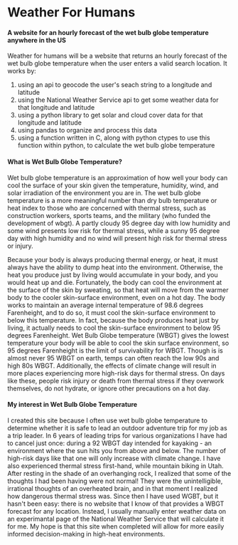 # Weather For Humans
#### A website for an hourly forecast of the wet bulb globe temperature anywhere in the US
Weather for humans will be a website that returns an hourly forecast of the wet bulb globe temperature when the user enters a valid search location. It works by:
1. using an api to geocode the user\'s seach string to a longitude and latitude
2. using the National Weather Service api to get some weather data for that longitude and latitude
3. using a python library to get solar and cloud cover data for that longitude and latitude
4. using pandas to organize and process this data
5. using a function written in C, along with python ctypes to use this function within python, to calculate the wet bulb globe temperature

#### What is Wet Bulb Globe Temperature?
Wet bulb globe temperature is an approximation of how well your body can cool the surface of your skin given the temperature, humidity, wind, and solar irradiation of the environment you are in. The wet bulb globe temperature is a more meaningful number than dry bulb temperature or heat index to those who are concerned with thermal stress, such as construction workers, sports teams, and the military (who funded the development of wbgt). A partly cloudy 95 degree day with low humidity and some wind presents low risk for thermal stress, while a sunny 95 degree day with high humidity and no wind will present high risk for thermal stress or injury.

Because your body is always producing thermal energy, or heat, it must always have the ability to dump heat into the environment. Otherwise, the heat you produce just by living would accumulate in your body, and you would heat up and die. Fortunately, the body can cool the environment at the surface of the skin by sweating, so that heat will move from the warmer body to the cooler skin-surface environment, even on a hot day. The body works to maintain an average internal temperature of 98.6 degrees Farenheight, and to do so, it must cool the skin-surface environment to below this temperature. In fact, because the body produces heat just by living, it actually needs to cool the skin-surface environment to below 95 degrees Farenheight. Wet Bulb Globe temperature (WBGT) gives the lowest temperature your body will be able to cool the skin surface environment, so 95 degrees Farenheight is the limit of survivability for WBGT. Though is is almost never 95 WBGT on earth, temps can often reach the low 90s and high 80s WBGT. Additionally, the effects of climate change will result in more places experiencing more high-risk days for thermal stress. On days like these, people risk injury or death from thermal stress if they overwork themselves, do not hydrate, or ignore other precautions on a hot day.

#### My interest in Wet Bulb Globe Temperature
I created this site because I often use wet bulb globe temperature to determine whether it is safe to lead an outdoor adventure trip for my job as a trip leader. In 6 years of leading trips for various organizations I have had to cancel just once: during a 92 WBGT day intended for kayaking - an environment where the sun hits you from above and below. The number of high-risk days like that one will only increase with climate change. I have also experienced thermal stress first-hand, while mountain biking in Utah. After resting in the shade of an overhanging rock, I realized that some of the thoughts I had been having were not normal! They were  the unintelligible, irrational thoughts of an overheated brain, and in that moment I realized how dangerous thermal stress was. Since then I have used WGBT, but it hasn\'t been easy: there is no website that I know of that provides a WBGT forecast for any location. Instead, I usually manually enter weather data on an experimantal page of the National Weather Service that will calculate it for me. My hope is that this site when completed will allow for more easily informed decision-making in high-heat environments.
